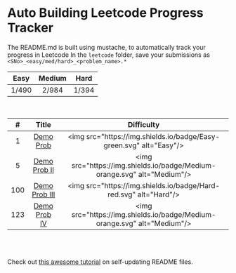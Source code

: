# Auto Building Leetcode Progress Tracker

The README.md is built using mustache, to automatically track your progress in Leetcode
In the `leetcode` folder, save your submissions as `<SNo>_<easy/med/hard>_<problem_name>.*`

<center>

|Easy| Medium |Hard| 
|:---:|:---:|:---:|
| 1/490 | 2/984 | 1/394 |

</center>
</br>

<center>

|#| Title |Difficulty| 
|:---:|:---:|:---:|
1 |[Demo Prob](https:&#x2F;&#x2F;leetcode.com&#x2F;problems&#x2F;demo-prob&#x2F;) |&lt;img src&#x3D;&quot;https:&#x2F;&#x2F;img.shields.io&#x2F;badge&#x2F;Easy-green.svg&quot; alt&#x3D;&quot;Easy&quot;&#x2F;&gt;|
5 |[Demo Prob II](https:&#x2F;&#x2F;leetcode.com&#x2F;problems&#x2F;demo-prob-ii&#x2F;) |&lt;img src&#x3D;&quot;https:&#x2F;&#x2F;img.shields.io&#x2F;badge&#x2F;Medium-orange.svg&quot; alt&#x3D;&quot;Medium&quot;&#x2F;&gt;|
100 |[Demo Prob III](https:&#x2F;&#x2F;leetcode.com&#x2F;problems&#x2F;demo-prob-iii&#x2F;) |&lt;img src&#x3D;&quot;https:&#x2F;&#x2F;img.shields.io&#x2F;badge&#x2F;Hard-red.svg&quot; alt&#x3D;&quot;Hard&quot;&#x2F;&gt;|
123 |[Demo Prob IV](https:&#x2F;&#x2F;leetcode.com&#x2F;problems&#x2F;demo-prob-iv&#x2F;) |&lt;img src&#x3D;&quot;https:&#x2F;&#x2F;img.shields.io&#x2F;badge&#x2F;Medium-orange.svg&quot; alt&#x3D;&quot;Medium&quot;&#x2F;&gt;|

</center>
</br></br>

Check out [this awesome tutorial](https://medium.com/swlh/how-to-create-a-self-updating-readme-md-for-your-github-profile-f8b05744ca91) on self-updating README files.